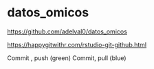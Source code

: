 # datos_omicos
https://github.com/adelval0/datos_omicos

https://happygitwithr.com/rstudio-git-github.html

Commit , push (green)
Commit, pull (blue)
